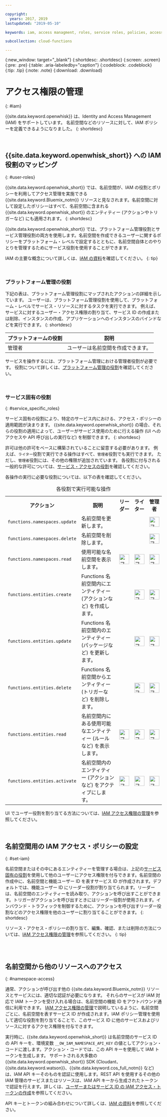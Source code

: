 ```yaml
---

copyright:
  years: 2017, 2019
lastupdated: "2019-05-10"

keywords: iam, access managment, roles, service roles, policies, access

subcollection: cloud-functions

---
```



{:new_window: target="_blank"}
{:shortdesc: .shortdesc}
{:screen: .screen}
{:pre: .pre}
{:table: .aria-labeledby="caption"}
{:codeblock: .codeblock}
{:tip: .tip}
{:note: .note}
{:download: .download}


# アクセス権限の管理
{: #iam}

{{site.data.keyword.openwhisk}} は、Identity and Access Management (IAM) をサポートしています。 名前空間などのリソースに対して、IAM ポリシーを定義できるようになりました。
{: shortdesc}

</br>

## {{site.data.keyword.openwhisk_short}} への IAM 役割のマッピング
{: #user-roles}

{{site.data.keyword.openwhisk_short}} では、名前空間が、IAM の役割とポリシーを利用してアクセス管理を実施できる {{site.data.keyword.Bluemix_notm}} リソースと見なされます。名前空間に対して設定したポリシーはすべて、名前空間に含まれる {{site.data.keyword.openwhisk_short}} のエンティティー (アクションやトリガーなど) にも適用されます。
{: shortdesc}

{{site.data.keyword.openwhisk_short}} では、プラットフォーム管理役割とサービス管理役割の両方を使用します。名前空間を作成できるユーザーに関するポリシーをプラットフォーム・レベルで設定するとともに、名前空間自体とのやりとりを管理するためにサービス役割を使用することができます。

IAM の主要な概念について詳しくは、[IAM の資料](/docs/iam?topic=iam-iamconcepts#iamconcepts)を確認してください。
{: tip}

</br>

### プラットフォーム管理の役割

下記の表は、プラットフォーム管理役割にマップされたアクションの詳細を示しています。 ユーザーは、プラットフォーム管理役割を使用して、プラットフォーム・レベルでサービス・リソースに対するタスクを実行できます。 例えば、サービスに対するユーザー・アクセス権限の割り当て、サービス ID の作成または削除、インスタンスの作成、アプリケーションへのインスタンスのバインドなどを実行できます。
{: shortdesc}

<table>
  <thead>
    <tr>
      <th>プラットフォームの役割</th>
      <th>説明</th>
    </tr>
  </thead>
  <tbody>
    <tr>
      <td>管理者</td>
      <td>ユーザーは名前空間を作成できます。</td>
    </tr>
  </tbody>
</table>

サービスを操作するには、プラットフォーム管理における管理者役割が必要です。 役割について詳しくは、[プラットフォーム管理の役割](/docs/iam?topic=iam-userroles)を確認してください。

</br>

### サービス固有の役割
{: #service_specific_roles}

サービス固有の役割により、特定のサービス内における、アクセス・ポリシーの適用範囲が決まります。 {{site.data.keyword.openwhisk_short}} の場合、それらの役割の適用によって、ユーザーがサービス使用のために行える操作 (UI へのアクセスや API 呼び出しの実行など) を制御できます。
{: shortdesc}


許可は他の許可をベースに構築されていることに留意する必要があります。 例えば、`ライター`役割で実行できる操作はすべて、`管理者`役割でも実行できます。 ただし、`管理者`役割には、その他の権限が追加されています。 各役割に付与される一般的な許可については、[サービス・アクセスの役割](/docs/iam?topic=iam-userroles)を確認してください。

各操作の実行に必要な役割については、以下の表を確認してください。

<table><caption>各役割で実行可能な操作</caption>
  <tr>
    <th style="width:150px">アクション</th>
    <th style="width:2500px">説明</th>
    <th style="width:50px">リーダー</th>
    <th style="width:50px">ライター</th>
    <th style="width:50px">管理者</th>
  </tr>
  <tr>
    <td><code>functions.namespaces.update</code></td>
    <td>名前空間を更新します。</td>
    <td></td>
    <td></td>
    <td><img src="images/confirm.png" width="32" alt="フィーチャーを使用可能" style="width:32px;" /></td>
  </tr>
  <tr>
    <td><code>functions.namespaces.delete</code></td>
    <td>名前空間を削除します。</td>
    <td></td>
    <td></td>
    <td><img src="images/confirm.png" width="32" alt="フィーチャーを使用可能" style="width:32px;" /></td>
  </tr>
  <tr>
    <td><code>functions.namespaces.read</code></td>
    <td>使用可能な名前空間を表示します。</td>
    <td><img src="images/confirm.png" width="32" alt="フィーチャーを使用可能" style="width:32px;" /></td>
    <td><img src="images/confirm.png" width="32" alt="フィーチャーを使用可能" style="width:32px;" /></td>
    <td><img src="images/confirm.png" width="32" alt="フィーチャーを使用可能" style="width:32px;" /></td>
  </tr>
  <tr>
    <td><code>functions.entities.create</code></td>
    <td>Functions 名前空間内にエンティティー (アクションなど) を作成します。</td>
    <td> </td>
    <td><img src="images/confirm.png" width="32" alt="フィーチャーを使用可能" style="width:32px;" /></td>
    <td><img src="images/confirm.png" width="32" alt="フィーチャーを使用可能" style="width:32px;" /></td>
  </tr>
  <tr>
    <td><code>functions.entities.update</code></td>
    <td>Functions 名前空間内のエンティティー (パッケージなど) を更新します。</td>
    <td> </td>
    <td><img src="images/confirm.png" width="32" alt="フィーチャーを使用可能" style="width:32px;" /></td>
    <td><img src="images/confirm.png" width="32" alt="フィーチャーを使用可能" style="width:32px;" /></td>
  </tr>
  <tr>
    <td><code>functions.entities.delete</code></td>
    <td>Functions 名前空間からエンティティー (トリガーなど) を削除します。</td>
    <td> </td>
    <td><img src="images/confirm.png" width="32" alt="フィーチャーを使用可能" style="width:32px;" /></td>
    <td><img src="images/confirm.png" width="32" alt="フィーチャーを使用可能" style="width:32px;" /></td>
  </tr>
  <tr>
    <td><code>functions.entities.read</code></td>
    <td>名前空間内にある使用可能なエンティティー (ルールなど) を表示します。</td>
    <td><img src="images/confirm.png" width="32" alt="フィーチャーを使用可能" style="width:32px;" /></td>
    <td><img src="images/confirm.png" width="32" alt="フィーチャーを使用可能" style="width:32px;" /></td>
    <td><img src="images/confirm.png" width="32" alt="フィーチャーを使用可能" style="width:32px;" /></td>
  </tr>
  <tr>
    <td><code>functions.entities.activate</code></td>
    <td>名前空間内のエンティティー (アクションなど) をアクティブにします。</td>
    <td><img src="images/confirm.png" width="32" alt="フィーチャーを使用可能" style="width:32px;" /></td>
    <td><img src="images/confirm.png" width="32" alt="フィーチャーを使用可能" style="width:32px;" /></td>
    <td><img src="images/confirm.png" width="32" alt="フィーチャーを使用可能" style="width:32px;" /></td>
  </tr>
</table>

UI でユーザー役割を割り当てる方法については、[IAM アクセス権限の管理](/docs/iam?topic=iam-iammanidaccser#iammanidaccser)を参照してください。

</br>


## 名前空間用の IAM アクセス・ポリシーの設定
{: #set-iam}

名前空間またはその中にあるエンティティーを管理する場合は、上記の[サービス固有の役割](#service_specific_roles)を使用して他のユーザーにアクセス権限を付与できます。名前空間の作成中に、名前空間と機能ユーザー ID を表すサービス ID が作成されます。デフォルトでは、機能ユーザー ID にリーダー役割が割り当てられます。リーダーは、名前空間のエンティティーを読み取り、アクションを呼び出すことができます。トリガーがアクションを呼び出すときにはリーダー役割が使用されます。インバウンド・トラフィックを制御するために、アクションを呼び出すリーダー役割などのアクセス権限を他のユーザーに割り当てることができます。
{: shortdesc}

リソース・アクセス・ポリシーの割り当て、編集、確認、または削除の方法については、[IAM アクセス権限の管理](/docs/iam?topic=iam-iammanidaccser#iammanidaccser)を参照してください。
{: tip}




</br>
</br>

## 名前空間から他のリソースへのアクセス
{: #namespace-access}

通常、アクションが呼び出す他の {{site.data.keyword.Bluemix_notm}} リソースとサービスには、適切な認証が必要になります。
それらのサービスが IAM 対応で IAM トークンを受け入れる場合は、名前空間の機能 ID をアウトバウンド通信に利用できます。
[IAM アクセス権限の管理](/docs/iam?topic=iam-iammanidaccser#iammanidaccser)で説明しているように、名前空間ごとに、名前空間を表すサービス ID が作成されます。IAM ポリシー管理を使用して適切な役割を割り当てることで、このサービス ID に他のサービスおよびリソースに対するアクセス権限を付与できます。

実行時に、{{site.data.keyword.openwhisk_short}} は名前空間のサービス ID の API キーを、環境変数 `__OW_IAM_NAMESPACE_API_KEY` の値としてアクション・コードに渡します。アクション・コードでは、この API キーを使用して IAM トークンを生成します。 サポートされる大多数の {{site.data.keyword.openwhisk_short}} SDK (Cloudant、{{site.data.keyword.watson}}、{{site.data.keyword.cos_full_notm}} など) は、IAM API キーそのものを認証に使用します。REST API を使用するその他の IAM 管理のサービスまたはリソースは、IAM API キーから生成されたトークンで認証を行えます。詳しくは、[ユーザーまたはサービス ID の IAM アクセス・トークンの作成](/apidocs/iam-identity-token-api#create-an-iam-access-token-for-a-user-or-service-i)を参照してください。

API キーとトークンの組み合わせについて詳しくは、[IAM の資料](/docs/iam?topic=iam-iamapikeysforservices)を参照してください。


